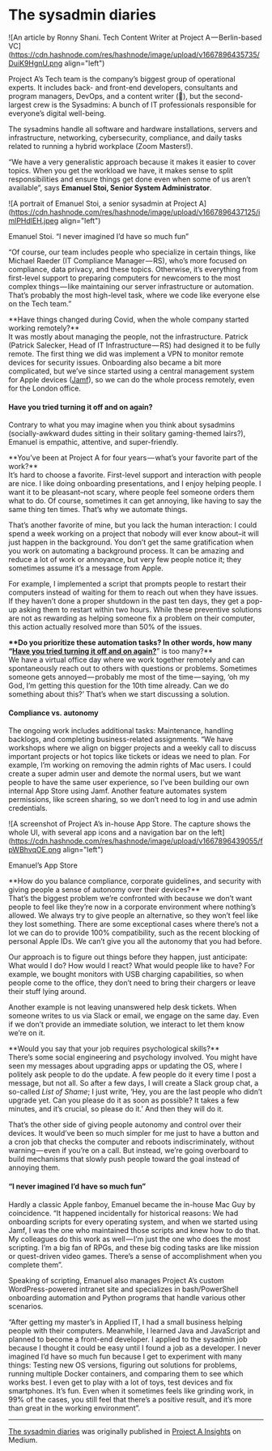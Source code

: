 # The sysadmin diaries

![An article by Ronny Shani. Tech Content Writer at Project A — Berlin-based VC](https://cdn.hashnode.com/res/hashnode/image/upload/v1667896435735/DuiK9HgnU.png align="left")

Project A’s Tech team is the company’s biggest group of operational experts. It includes back- and front-end developers, consultants and program managers, DevOps, and a content writer (👋), but the second-largest crew is the Sysadmins: A bunch of IT professionals responsible for everyone’s digital well-being.

The sysadmins handle all software and hardware installations, servers and infrastructure, networking, cybersecurity, compliance, and daily tasks related to running a hybrid workplace (Zoom Masters!).

“We have a very generalistic approach because it makes it easier to cover topics. When you get the workload we have, it makes sense to split responsibilities and ensure things get done even when some of us aren’t available”, says **Emanuel Stoi, Senior System Administrator**.

![A portrait of Emanuel Stoi, a senior sysadmin at Project A](https://cdn.hashnode.com/res/hashnode/image/upload/v1667896437125/imlPHdlEH.jpeg align="left")

Emanuel Stoi. “I never imagined I’d have so much fun”

“Of course, our team includes people who specialize in certain things, like Michael Raeder (IT Compliance Manager — RS), who’s more focused on compliance, data privacy, and these topics. Otherwise, it’s everything from first-level support to preparing computers for newcomers to the most complex things — like maintaining our server infrastructure or automation. That’s probably the most high-level task, where we code like everyone else on the Tech team.”

\*\*Have things changed during Covid, when the whole company started working remotely?\*\*  
It was mostly about managing the people, not the infrastructure. Patrick (Patrick Salecker, Head of IT Infrastructure — RS) had designed it to be fully remote. The first thing we did was implement a VPN to monitor remote devices for security issues. Onboarding also became a bit more complicated, but we’ve since started using a central management system for Apple devices ([Jamf](https://www.jamf.com/)), so we can do the whole process remotely, even for the London office.

#### Have you tried turning it off and on again?

Contrary to what you may imagine when you think about sysadmins (socially-awkward dudes sitting in their solitary gaming-themed lairs?), Emanuel is empathic, attentive, and super-friendly.

\*\*You’ve been at Project A for four years — what’s your favorite part of the work?\*\*  
It’s hard to choose a favorite. First-level support and interaction with people are nice. I like doing onboarding presentations, and I enjoy helping people. I want it to be pleasant–not scary, where people feel someone orders them what to do. Of course, sometimes it can get annoying, like having to say the same thing ten times. That’s why we automate things.

That’s another favorite of mine, but you lack the human interaction: I could spend a week working on a project that nobody will ever know about–it will just happen in the background. You don’t get the same gratification when you work on automating a background process. It can be amazing and reduce a lot of work or annoyance, but very few people notice it; they sometimes assume it’s a message from Apple.

For example, I implemented a script that prompts people to restart their computers instead of waiting for them to reach out when they have issues. If they haven’t done a proper shutdown in the past ten days, they get a pop-up asking them to restart within two hours. While these preventive solutions are not as rewarding as helping someone fix a problem on their computer, this action actually resolved more than 50% of the issues.

**\*\*Do you prioritize these automation tasks? In other words, how many “**[**Have you tried turning it off and on again?**](https://www.youtube.com/watch?v=nn2FB1P_Mn8)” is too many?\*\*  
We have a virtual office day where we work together remotely and can spontaneously reach out to others with questions or problems. Sometimes someone gets annoyed — probably me most of the time — saying, ‘oh my God, I’m getting this question for the 10th time already. Can we do something about this?’ That’s when we start discussing a solution.

#### Compliance vs. autonomy

The ongoing work includes additional tasks: Maintenance, handling backlogs, and completing business-related assignments. “We have workshops where we align on bigger projects and a weekly call to discuss important projects or hot topics like tickets or ideas we need to plan. For example, I’m working on removing the admin rights of Mac users. I could create a super admin user and demote the normal users, but we want people to have the same user experience, so I’ve been building our own internal App Store using Jamf. Another feature automates system permissions, like screen sharing, so we don’t need to log in and use admin credentials.

![A screenshot of Project A’s in-house App Store. The capture shows the whole UI, with several app icons and a navigation bar on the left](https://cdn.hashnode.com/res/hashnode/image/upload/v1667896439055/fpWBhvqOE.png align="left")

Emanuel’s App Store

\*\*How do you balance compliance, corporate guidelines, and security with giving people a sense of autonomy over their devices?\*\*  
That’s the biggest problem we’re confronted with because we don’t want people to feel like they’re now in a corporate environment where nothing’s allowed. We always try to give people an alternative, so they won’t feel like they lost something. There are some exceptional cases where there’s not a lot we can do to provide 100% compatibility, such as the recent blocking of personal Apple IDs. We can’t give you all the autonomy that you had before.

Our approach is to figure out things before they happen, just anticipate: What would I do? How would I react? What would people like to have? For example, we bought monitors with USB charging capabilities, so when people come to the office, they don’t need to bring their chargers or leave their stuff lying around.

Another example is not leaving unanswered help desk tickets. When someone writes to us via Slack or email, we engage on the same day. Even if we don’t provide an immediate solution, we interact to let them know we’re on it.

\*\*Would you say that your job requires psychological skills?\*\*  
There’s some social engineering and psychology involved. You might have seen my messages about upgrading apps or updating the OS, where I politely ask people to do the update. A few people do it every time I post a message, but not all. So after a few days, I will create a Slack group chat, a so-called *List of Shame*; I just write, ‘Hey, you are the last people who didn’t upgrade yet. Can you please do it as soon as possible? It takes a few minutes, and it’s crucial, so please do it.’ And then they will do it.

That’s the other side of giving people autonomy and control over their devices. It would’ve been so much simpler for me just to have a button and a cron job that checks the computer and reboots indiscriminately, without warning — even if you’re on a call. But instead, we’re going overboard to build mechanisms that slowly push people toward the goal instead of annoying them.

#### “I never imagined I’d have so much fun”

Hardly a classic Apple fanboy, Emanuel became the in-house Mac Guy by coincidence. “It happened incidentally for historical reasons: We had onboarding scripts for every operating system, and when we started using Jamf, I was the one who maintained those scripts and knew how to do that. My colleagues do this work as well — I’m just the one who does the most scripting. I’m a big fan of RPGs, and these big coding tasks are like mission or quest-driven video games. There’s a sense of accomplishment when you complete them”.

Speaking of scripting, Emanuel also manages Project A’s custom WordPress-powered intranet site and specializes in bash/PowerShell onboarding automation and Python programs that handle various other scenarios.

“After getting my master’s in Applied IT, I had a small business helping people with their computers. Meanwhile, I learned Java and JavaScript and planned to become a front-end developer. I applied to the sysadmin job because I thought it could be easy until I found a job as a developer. I never imagined I’d have so much fun because I get to experiment with many things: Testing new OS versions, figuring out solutions for problems, running multiple Docker containers, and comparing them to see which works best. I even get to play with a lot of toys, test devices and fix smartphones. It’s fun. Even when it sometimes feels like grinding work, in 99% of the cases, you still feel that there’s a positive result, and it’s more than great in the working environment”.

* * *

[The sysadmin diaries](https://insights.project-a.com/the-sysadmin-diaries-emanuel-stoi-b3b6620a9ea) was originally published in [Project A Insights](https://insights.project-a.com) on Medium.